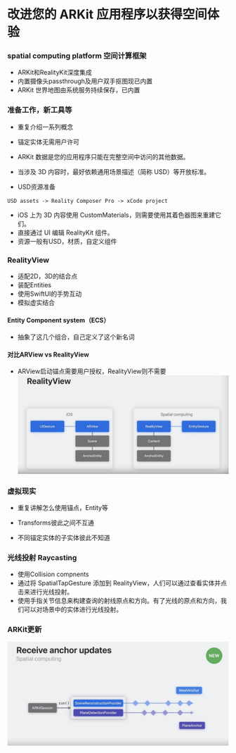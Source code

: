 # 改进您的 ARKit 应用程序以获得空间体验

### spatial computing platform 空间计算框架

* ARKit和RealityKit深度集成
* 内置摄像头passthrough及用户双手抠图现已内置
*  ARKit 世界地图由系统服务持续保存，已内置


### 准备工作，新工具等
* 重复介绍一系列概念
* 锚定实体无需用户许可
* ARKit 数据是您的应用程序只能在完整空间中访问的其他数据。
* 当涉及 3D 内容时，最好依赖通用场景描述（简称 USD）等开放标准。

* USD资源准备

```
USD assets -> Reality Composer Pro -> xCode project
```

* iOS 上为 3D 内容使用 CustomMaterials，则需要使用其着色器图来重建它们。
* 直接通过 UI 编辑 RealityKit 组件。
* 资源一般有USD，材质，自定义组件

### RealityView
* 适配2D，3D的结合点
* 装配Entities
* 使用SwiftUI的手势互动
* 模拟虚实结合

#### Entity Component system（ECS）
* 抽象了这几个组合，自己定义了这个新名词

#### 对比ARView vs RealityView
* ARView启动锚点需要用户授权，RealityView则不需要
![](../imgs/Evolve_arkit_vs_realitykit.jpeg)

### 虚拟现实
* 重复讲解怎么使用锚点，Entity等

* Transforms彼此之间不互通
* 不同锚定实体的子实体彼此不知道


### 光线投射 Raycasting
* 使用Collision compnents
* 通过将 SpatialTapGesture 添加到 RealityView，人们可以通过查看实体并点击来进行光线投射。
* 使用手指关节信息来构建查询的射线原点和方向。有了光线的原点和方向，我们可以对场景中的实体进行光线投射。


### ARKit更新
![](../imgs/Evolve_session.jpeg)